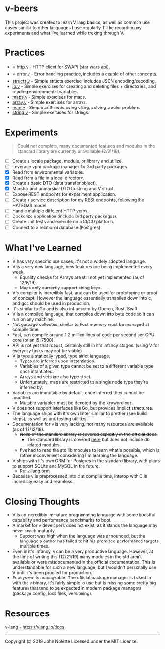 # v-beers

This project was created to learn V lang basics, as well as common use cases similar to other languages I use regularly. I'll be recording my experiments and what I've learned while treking through V.

# Practices

* :star: [http.v](https://github.com/neetjn/v-beers/blob/master/practice/http.v) - HTTP client for SWAPI (star wars api).
* :star: [error.v](https://github.com/neetjn/v-beers/blob/master/practice/error.v) - Error handling practice, includes a couple of other concepts.
* [structs.v](https://github.com/neetjn/v-beers/blob/master/practice/structs.v) - Simple structs exercise, includes JSON encoding/decoding.
* [io.v](https://github.com/neetjn/v-beers/blob/master/practice/io.v) - Simple exercises for creating and deleting files + directories, and reading environmental variables.
* [maps.v](https://github.com/neetjn/v-beers/blob/master/practice/maps.v) - Simple exercises for maps.
* [array.v](https://github.com/neetjn/v-beers/blob/master/practice/array.v) - Simple exercises for arrays.
* [num.v](https://github.com/neetjn/v-beers/blob/master/practice/num.v) - Simple arithmetic using vlang, solving a euler problem.
* [string.v](https://github.com/neetjn/v-beers/blob/master/practice/string.v) - Simple exercises for strings.

# Experiments

> Could not complete, many documented features and modules in the standard library are currently unavailable (2/21/19).

* [ ] Create a locale package, module, or library and utilize.
* [ ] Leverage vpm package manager for 3rd party packages.
* [X] Read from environmental variables.
* [X] Read from a file in a local directory.
* [x] Create a basic DTO (data transfer object).
* [x] Marshal and unmarshal DTO to string and V struct.
* [ ] Expose REST endpoints for experiment application.
* [ ] Create a service description for my RESt endpoints, following the HATEOAS model.
* [ ] Handle multiple different HTTP verbs.
* [ ] Dockerize application (include 3rd party packages).
* [ ] Create unit tests and execute on a CI/CD platform.
* [ ] Connect to a relational database (Postgres).

# What I've Learned

* V has very specific use cases, it's not a widely adopted language.
* V is a very new language, new features are being implemented every week.
  * Equality checks for Arrays are still not yet implemented (as of 12/8/19).
  * Maps only currently support string keys.
* V's compiler is incredibly fast, and can be used for prototyping or proof of concept. However the language essentially transpiles down into c, and gcc should be used in production.
* It's similar to Go and is also influenced by Oberon, Rust, Swift.
* V is a compiled language, that compiles down into byte code so it can run on any machine.
* Not garbage collected, similar to Rust memory must be managed at compile time.
* Fast, can compile around 1.2 million lines of code per second per CPU core (of an i5-7500).
* API is not yet that robust, certainly still in it's infancy stages. (using V for everyday tasks may not be viable)
* V is type a statically typed, type strict language.
  * Types are inferred upon instantiation.
  * Variables of a given type cannot be set to a different variable type once intantiated.
  * Arrays and sets are also type strict.
  * Unfortunately, maps are restricted to a single node type they're inferred by.
* Variables are immutable by default, once inferred they cannot be modified.
  * Mutable variables must be denoted by the keyword `mut`.
* V does not support interfaces like Go, but provides implict structures.
* The language ships with it's own linter similar to prettier (see build steps), as well as unit testing utilities.
* Documentation for v is very lacking, not many resources are available (as of 12/12/19).
  * ~~None of the standard library is covered explicitly in the official docs.~~
    * The standard library is covered [here](https://vlang.io/modules) but does not include db related modules.
  * I've had to read the std lib modules to learn what's possible, which is rather inconvenient considering I'm learning the language.
* V ships with it's own ORM for Postgres in the standard library, with plans to support SQLite and MySQL in the future.
  * Re: [v-lang orm](https://vlang.io/docs#orm)
* Because v is preprocessed into c at compile time, interop with C is incredibly easy and seamless.

# Closing Thoughts

* V is an incredibly immature programming language with some boastful capability and performance benchmarks to boot.
* A market for v developers does not exist, as it stands the language may never reach maturity.
  * Support was high when the language was announced, but the language's author has failed to hit his promised performance targets multiple times.
* Even in it's infancy, v can be a very productive language. However, at the time of writing this (12/21/19) many modules in the std aren't available or were misdocumented in the official documentation. This is understandable for such a new language, but I wouldn't personally use V until it's been proofed for production.
* Ecosystem is manageable. The official package manager is baked in with the `v` binary, it's fairly simple to use but is missing some pretty big features that tend to be expected in modern package managers (package config, lock files, versioning).

# Resources

v-lang - https://vlang.io/docs

---

Copyright (c) 2019 John Nolette Licensed under the MIT License.

